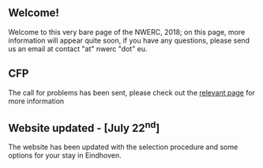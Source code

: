 ## Welcome!
Welcome to this very bare page of the NWERC, 2018; on this page, more information will appear quite soon, if you have any questions, please send us an email at contact "at" nwerc "dot" eu.

## CFP
The call for problems has been sent, please check out the [relevant page](cfp) for more information

## Website updated - [July 22<sup>nd</sup>]
The website has been updated with the selection procedure and some options for your stay in Eindhoven.